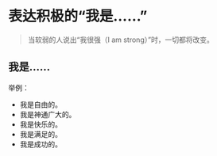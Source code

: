 # 表达积极的“我是……”

> 当软弱的人说出“我很强（I am strong）”时，一切都将改变。

## 我是……

举例：
- 我是自由的。
- 我是神通广大的。
- 我是快乐的。
- 我是满足的。
- 我是成功的。
